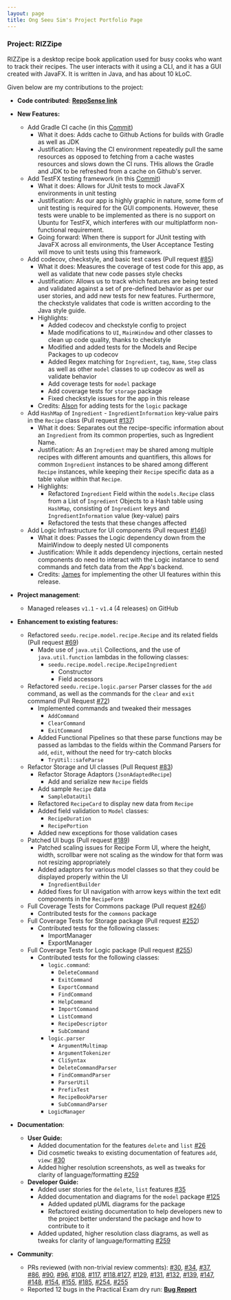 ```yaml
---
layout: page
title: Ong Seeu Sim's Project Portfolio Page
---
```


### **Project: RIZZipe**

RIZZipe is a desktop recipe book application used for busy cooks who want to track their recipes. The user interacts with it using a CLI, and it has a GUI created with JavaFX. It is written in Java, and has about 10 kLoC.

Given below are my contributions to the project:

* **Code contributed**: **[RepoSense link](https://nus-cs2103-ay2223s2.github.io/tp-dashboard/?search=SeeuSim&breakdown=true)**

* **New Features:**
  * Add Gradle CI cache (in this [Commit](https://github.com/AY2223S2-CS2103T-T13-2/tp/commit/96bffd3c9a047abffd4586288b545dbdbf5d75c8))
    * What it does: Adds cache to Github Actions for builds with Gradle as well as JDK
    * Justification: Having the CI environment repeatedly pull the same resources as opposed to fetching from a cache wastes resources and slows down the CI runs. THis allows the Gradle and JDK to be refreshed from a cache on Github's server.
  * Add TestFX testing framework (in this [Commit](https://github.com/AY2223S2-CS2103T-T13-2/tp/commit/07ed5a8b5c3e383219d52d93d6ab39b81f8eefe1))
    * What it does: Allows for JUnit tests to mock JavaFX environments in unit testing
    * Justification: As our app is highly graphic in nature, some form of unit testing is required for the GUI components. However, these tests were unable to be implemented as there is no support on Ubuntu for TestFX, which interferes with our multiplatform non-functional requirement.
    * Going forward: When there is support for JUnit testing with JavaFX across all environments, the User Acceptance Testing will move to unit tests using this framework.
  * Add codecov, checkstyle, and basic test cases (Pull request [\#85](https://github.com/AY2223S2-CS2103T-T13-2/tp/pull/85))
    * What it does: Measures the coverage of test code for this app, as well as validate that new code passes style checks
    * Justification: Allows us to track which features are being tested and validated against a set of pre-defined behavior as per our user stories, and add new tests for new features.
    Furthermore, the checkstyle validates that code is written according to the Java style guide.
    * Highlights:
      * Added codecov and checkstyle config to project 
      * Made modifications to `UI`, `MainWindow` and other classes to clean up code quality, thanks to checkstyle
      * Modified and added tests for the Models and Recipe Packages to up codecov
      * Added Regex matching for `Ingredient`, `tag`, `Name`, `Step` class as well as other `model` classes to up codecov as well as validate behavior
      * Add coverage tests for `model` package 
      * Add coverage tests for `storage` package 
      * Fixed checkstyle issues for the app in this release
    * Credits: [Alson](alson001.md) for adding tests for the `logic` package
  * Add `HashMap` of `Ingredient` - `IngredientInformation` key-value pairs in the `Recipe` class (Pull request [\#137](https://github.com/AY2223S2-CS2103T-T13-2/tp/pull/137))
    * What it does: Separates out the recipe-specific information about an `Ingredient` from its common properties, such as Ingredient Name.
    * Justification: As an `Ingredient` may be shared among multiple recipes with different amounts and quantifiers, this allows for common `Ingredient` instances to be shared among different `Recipe` instances,
      while keeping their `Recipe` specific data as a table value within that `Recipe`.
    * Highlights:
      * Refactored `Ingredient` Field within the `models.Recipe` class from a List of `Ingredient` Objects to a Hash table using `HashMap`, consisting of `Ingredient` keys and `IngredientInformation` value (key-value) pairs
      * Refactored the tests that these changes affected
  * Add Logic Infrastructure for UI components (Pull request [\#146](https://github.com/AY2223S2-CS2103T-T13-2/tp/pull/146))
    * What it does: Passes the Logic dependency down from the MainWindow to deeply nested UI components
    * Justification: While it adds dependency injections, certain nested components do need to interact with the Logic instance to send commands and fetch data from the App's backend.
    * Credits: [James](jamesliuzx.md) for implementing the other UI features within this release.

* **Project management**:
  * Managed releases `v1.1` - `v1.4` (4 releases) on GitHub
* **Enhancement to existing features:**
  * Refactored `seedu.recipe.model.recipe.Recipe` and its related fields (Pull request [\#69](https://github.com/AY2223S2-CS2103T-T13-2/tp/pull/69))
    * Made use of `java.util` Collections, and the use of `java.util.function` lambdas in the following classes: 
      * `seedu.recipe.model.recipe.RecipeIngredient`
        * Constructor 
        * Field accessors
  * Refactored `seedu.recipe.logic.parser` Parser classes for the `add` command, as well as the commands for the `clear` and `exit` command (Pull Request [\#72](https://github.com/AY2223S2-CS2103T-T13-2/tp/pull/72))
    * Implemented commands and tweaked their messages 
      * `AddCommand` 
      * `ClearCommand`
      * `ExitCommand`
    * Added Functional Pipelines so that these parse functions may be passed as lambdas to the fields within the Command Parsers for `add`, `edit`, without the need for try-catch blocks
      * `TryUtil::safeParse`
  * Refactor Storage and UI classes (Pull Request [\#83](https://github.com/AY2223S2-CS2103T-T13-2/tp/pull/83))
    * Refactor Storage Adaptors (`JsonAdaptedRecipe`)
      * Add and serialize new `Recipe` fields 
    * Add sample `Recipe` data 
      * `SampleDataUtil` 
    * Refactored `RecipeCard` to display new data from `Recipe`
    * Added field validation to `Model` classes:
      * `RecipeDuration` 
      * `RecipePortion` 
    * Added new exceptions for those validation cases
  * Patched UI bugs (Pull request [\#189](https://github.com/AY2223S2-CS2103T-T13-2/tp/pull/189))
    * Patched scaling issues for Recipe Form UI, where the height, width, scrollbar were not scaling as the window for that form was not resizing appropriately 
    * Added adaptors for various model classes so that they could be displayed properly within the UI 
      * `IngredientBuilder`
    * Added fixes for UI navigation with arrow keys within the text edit components in the `RecipeForm`
  * Full Coverage Tests for Commons package (Pull request [\#246](https://github.com/AY2223S2-CS2103T-T13-2/tp/pull/246))
    * Contributed tests for the `commons` package 
  * Full Coverage Tests for Storage package (Pull request [\#252](https://github.com/AY2223S2-CS2103T-T13-2/tp/pull/252))
    * Contributed tests for the following classes:
      * ImportManager 
      * ExportManager 
  * Full Coverage Tests for Logic package (Pull request [\#255](https://github.com/AY2223S2-CS2103T-T13-2/tp/pull/255))
    * Contributed tests for the following classes:
      * `logic.command`:
        * `DeleteCommand`
        * `ExitCommand`
        * `ExportCommand`
        * `FindCommand`
        * `HelpCommand`
        * `ImportCommand`
        * `ListCommand`
        * `RecipeDescriptor`
        * `SubCommand`
      * `logic.parser`
        * `ArgumentMultimap`
        * `ArgumentTokenizer`
        * `CliSyntax`
        * `DeleteCommandParser`
        * `FindCommandParser`
        * `ParserUtil`
        * `PrefixTest`
        * `RecipeBookParser`
        * `SubCommandParser`
      * `LogicManager`
* **Documentation**:
  * **User Guide:**
    * Added documentation for the features `delete` and `list` [\#26](https://github.com/AY2223S2-CS2103T-T13-2/tp/pull/26)
    * Did cosmetic tweaks to existing documentation of features `add`, `view`: [\#30](https://github.com/AY2223S2-CS2103T-T13-2/tp/pull/30)
    * Added higher resolution screenshots, as well as tweaks for clarity of language/formatting [\#259](https://github.com/AY2223S2-CS2103T-T13-2/tp/pull/259)
  * **Developer Guide:**
    * Added user stories for the `delete`, `list` features [\#35](https://github.com/AY2223S2-CS2103T-T13-2/tp/pull/35)
    * Added documentation and diagrams for the `model` package [\#125](https://github.com/AY2223S2-CS2103T-T13-2/tp/pull/125)
      * Added updated pUML diagrams for the package 
      * Refactored existing documentation to help developers new to the project better understand the package and how to contribute to it
    * Added updated, higher resolution class diagrams, as well as tweaks for clarity of language/formatting [\#259](https://github.com/AY2223S2-CS2103T-T13-2/tp/pull/259)
* **Community**:
  * PRs reviewed (with non-trivial review comments):
    [\#30](https://github.com/AY2223S2-CS2103T-T13-2/tp/pull/30), [\#34](https://github.com/AY2223S2-CS2103T-T13-2/tp/pull/34), 
    [\#37](https://github.com/AY2223S2-CS2103T-T13-2/tp/pull/37), [\#86](https://github.com/AY2223S2-CS2103T-T13-2/tp/pull/86), 
    [\#90](https://github.com/AY2223S2-CS2103T-T13-2/tp/pull/90), [\#96](https://github.com/AY2223S2-CS2103T-T13-2/tp/pull/96),
    [\#108](https://github.com/AY2223S2-CS2103T-T13-2/tp/pull/108), [\#117](https://github.com/AY2223S2-CS2103T-T13-2/tp/pull/117), 
    [\#118](https://github.com/AY2223S2-CS2103T-T13-2/tp/pull/118),[\#127](https://github.com/AY2223S2-CS2103T-T13-2/tp/pull/127), 
    [\#129](https://github.com/AY2223S2-CS2103T-T13-2/tp/pull/129), [\#131](https://github.com/AY2223S2-CS2103T-T13-2/tp/pull/131),
    [\#132](https://github.com/AY2223S2-CS2103T-T13-2/tp/pull/132), [\#139](https://github.com/AY2223S2-CS2103T-T13-2/tp/pull/139), 
    [\#147](https://github.com/AY2223S2-CS2103T-T13-2/tp/pull/147), [\#148](https://github.com/AY2223S2-CS2103T-T13-2/tp/pull/148), 
    [\#154](https://github.com/AY2223S2-CS2103T-T13-2/tp/pull/154), [\#155](https://github.com/AY2223S2-CS2103T-T13-2/tp/pull/155), 
    [\#185](https://github.com/AY2223S2-CS2103T-T13-2/tp/pull/185), [\#254](https://github.com/AY2223S2-CS2103T-T13-2/tp/pull/254), 
    [\#255](https://github.com/AY2223S2-CS2103T-T13-2/tp/pull/255)
  * Reported 12 bugs in the Practical Exam dry run: **[Bug Report](https://github.com/SeeuSim/ped/issues)**
